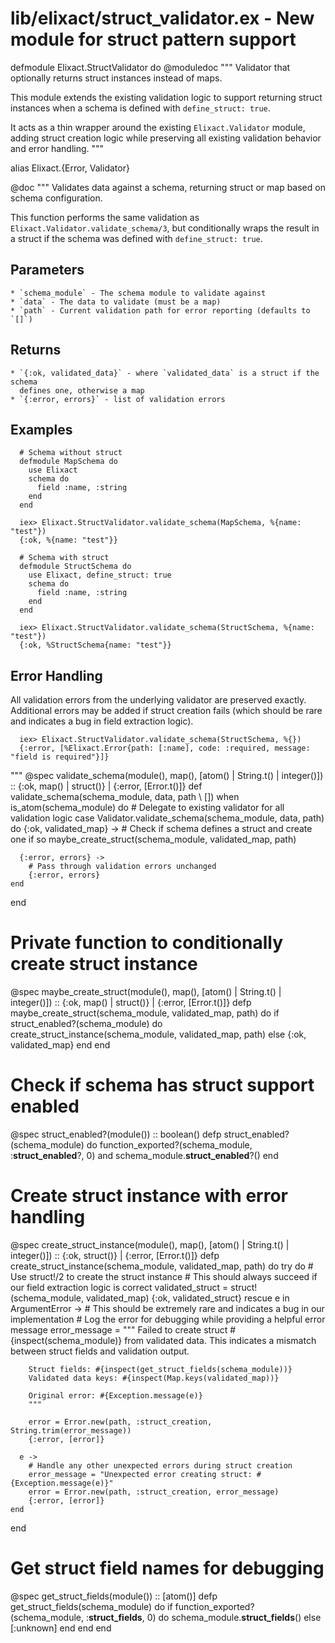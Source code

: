 # lib/elixact/struct_validator.ex - New module for struct pattern support

defmodule Elixact.StructValidator do
  @moduledoc """
  Validator that optionally returns struct instances instead of maps.
  
  This module extends the existing validation logic to support returning
  struct instances when a schema is defined with `define_struct: true`.
  
  It acts as a thin wrapper around the existing `Elixact.Validator` module,
  adding struct creation logic while preserving all existing validation
  behavior and error handling.
  """

  alias Elixact.{Error, Validator}

  @doc """
  Validates data against a schema, returning struct or map based on schema configuration.

  This function performs the same validation as `Elixact.Validator.validate_schema/3`,
  but conditionally wraps the result in a struct if the schema was defined with
  `define_struct: true`.

  ## Parameters
    * `schema_module` - The schema module to validate against
    * `data` - The data to validate (must be a map)
    * `path` - Current validation path for error reporting (defaults to `[]`)

  ## Returns
    * `{:ok, validated_data}` - where `validated_data` is a struct if the schema
      defines one, otherwise a map
    * `{:error, errors}` - list of validation errors

  ## Examples

      # Schema without struct
      defmodule MapSchema do
        use Elixact
        schema do
          field :name, :string
        end
      end

      iex> Elixact.StructValidator.validate_schema(MapSchema, %{name: "test"})
      {:ok, %{name: "test"}}

      # Schema with struct
      defmodule StructSchema do
        use Elixact, define_struct: true
        schema do
          field :name, :string
        end
      end

      iex> Elixact.StructValidator.validate_schema(StructSchema, %{name: "test"})
      {:ok, %StructSchema{name: "test"}}

  ## Error Handling

  All validation errors from the underlying validator are preserved exactly.
  Additional errors may be added if struct creation fails (which should be rare
  and indicates a bug in field extraction logic).

      iex> Elixact.StructValidator.validate_schema(StructSchema, %{})
      {:error, [%Elixact.Error{path: [:name], code: :required, message: "field is required"}]}
  """
  @spec validate_schema(module(), map(), [atom() | String.t() | integer()]) :: 
          {:ok, map() | struct()} | {:error, [Error.t()]}
  def validate_schema(schema_module, data, path \\ []) when is_atom(schema_module) do
    # Delegate to existing validator for all validation logic
    case Validator.validate_schema(schema_module, data, path) do
      {:ok, validated_map} ->
        # Check if schema defines a struct and create one if so
        maybe_create_struct(schema_module, validated_map, path)
      
      {:error, errors} ->
        # Pass through validation errors unchanged
        {:error, errors}
    end
  end

  # Private function to conditionally create struct instance
  @spec maybe_create_struct(module(), map(), [atom() | String.t() | integer()]) ::
          {:ok, map() | struct()} | {:error, [Error.t()]}
  defp maybe_create_struct(schema_module, validated_map, path) do
    if struct_enabled?(schema_module) do
      create_struct_instance(schema_module, validated_map, path)
    else
      {:ok, validated_map}
    end
  end

  # Check if schema has struct support enabled
  @spec struct_enabled?(module()) :: boolean()
  defp struct_enabled?(schema_module) do
    function_exported?(schema_module, :__struct_enabled__?, 0) and 
    schema_module.__struct_enabled__?()
  end

  # Create struct instance with error handling
  @spec create_struct_instance(module(), map(), [atom() | String.t() | integer()]) ::
          {:ok, struct()} | {:error, [Error.t()]}
  defp create_struct_instance(schema_module, validated_map, path) do
    try do
      # Use struct!/2 to create the struct instance
      # This should always succeed if our field extraction logic is correct
      validated_struct = struct!(schema_module, validated_map)
      {:ok, validated_struct}
    rescue
      e in ArgumentError ->
        # This should be extremely rare and indicates a bug in our implementation
        # Log the error for debugging while providing a helpful error message
        error_message = """
        Failed to create struct #{inspect(schema_module)} from validated data.
        This indicates a mismatch between struct fields and validation output.
        
        Struct fields: #{inspect(get_struct_fields(schema_module))}
        Validated data keys: #{inspect(Map.keys(validated_map))}
        
        Original error: #{Exception.message(e)}
        """
        
        error = Error.new(path, :struct_creation, String.trim(error_message))
        {:error, [error]}
      
      e ->
        # Handle any other unexpected errors during struct creation
        error_message = "Unexpected error creating struct: #{Exception.message(e)}"
        error = Error.new(path, :struct_creation, error_message)
        {:error, [error]}
    end
  end

  # Get struct field names for debugging
  @spec get_struct_fields(module()) :: [atom()]
  defp get_struct_fields(schema_module) do
    if function_exported?(schema_module, :__struct_fields__, 0) do
      schema_module.__struct_fields__()
    else
      [:unknown]
    end
  end
end
